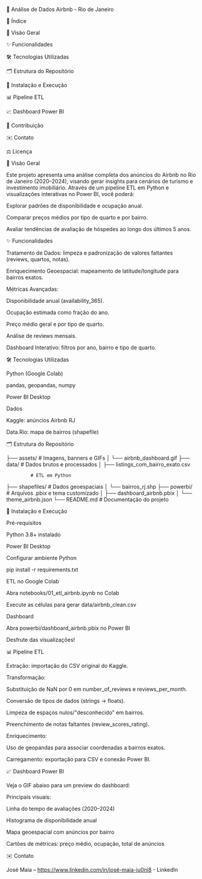 🏡 Análise de Dados Airbnb - Rio de Janeiro





📘 Índice

🚀 Visão Geral

✨ Funcionalidades

🛠 Tecnologias Utilizadas

🗂 Estrutura do Repositório

🔧 Instalação e Execução

📊 Pipeline ETL

📈 Dashboard Power BI

🤝 Contribuição

✉️ Contato

⚖️ Licença

🚀 Visão Geral

Este projeto apresenta uma análise completa dos anúncios do Airbnb no Rio de Janeiro (2020–2024), visando gerar insights para cenários de turismo e investimento imobiliário. Através de um pipeline ETL em Python e visualizações interativas no Power BI, você poderá:

Explorar padrões de disponibilidade e ocupação anual.

Comparar preços médios por tipo de quarto e por bairro.

Avaliar tendências de avaliação de hóspedes ao longo dos últimos 5 anos.

✨ Funcionalidades

Tratamento de Dados: limpeza e padronização de valores faltantes (reviews, quartos, notas).

Enriquecimento Geoespacial: mapeamento de latitude/longitude para bairros exatos.

Métricas Avançadas:

Disponibilidade anual (availability_365).

Ocupação estimada como fração do ano.

Preço médio geral e por tipo de quarto.

Análise de reviews mensais.

Dashboard Interativo: filtros por ano, bairro e tipo de quarto.

🛠 Tecnologias Utilizadas

Python (Google Colab)

pandas, geopandas, numpy

Power BI Desktop

Dados

Kaggle: anúncios Airbnb RJ

Data.Rio: mapa de bairros (shapefile)

🗂 Estrutura do Repositório

├── assets/                 # Imagens, banners e GIFs
│   └── airbnb_dashboard.gif
├── data/                   # Dados brutos e processados
│   ├── listings_com_bairro_exato.csv

             # ETL em Python
├── shapefiles/             # Dados geoespaciais
│   └── bairros_rj.shp
├── powerbi/                # Arquivos .pbix e tema customizado
│   ├── dashboard_airbnb.pbix
│   └── theme_airbnb.json
└── README.md               # Documentação do projeto

🔧 Instalação e Execução

Pré-requisitos

Python 3.8+ instalado

Power BI Desktop

Configurar ambiente Python

pip install -r requirements.txt

ETL no Google Colab

Abra notebooks/01_etl_airbnb.ipynb no Colab

Execute as células para gerar data/airbnb_clean.csv

Dashboard

Abra powerbi/dashboard_airbnb.pbix no Power BI

Desfrute das visualizações!

📊 Pipeline ETL

Extração: importação do CSV original do Kaggle.

Transformação:

Substituição de NaN por 0 em number_of_reviews e reviews_per_month.

Conversão de tipos de dados (strings → floats).

Limpeza de espaços nulos/"desconhecido" em bairros.

Preenchimento de notas faltantes (review_scores_rating).

Enriquecimento:

Uso de geopandas para associar coordenadas a bairros exatos.

Carregamento: exportação para CSV e conexão Power BI.

📈 Dashboard Power BI

Veja o GIF abaixo para um preview do dashboard:

Principais visuais:

Linha do tempo de avaliações (2020–2024)

Histograma de disponibilidade anual

Mapa geoespacial com anúncios por bairro

Cartões de métricas: preço médio, ocupação, total de anúncios

✉️ Contato

José Maia – https://www.linkedin.com/in/josé-maia-ju0ni8 - LinkedIn 
